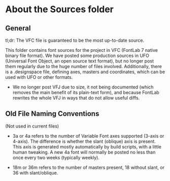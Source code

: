 # About the Sources folder

## General

tl;dr: The VFC file is guaranteed to be the most up-to-date source. 

This folder contains font sources for the project in VFC (FontLab 7 native binary file format). We have posted some production sources in UFO (Universal Font Object, an open source text format), but no longer post them regularly due to the huge number of files involved. Additionally, there is a .designspace file, defining axes, masters and coordinates, which can be used with UFO or other formats.

- We no longer post VFJ due to size, it not being documented (which removes the main benefit of its plain-text form), and because FontLab rewrites the whole VFJ in ways that do not allow useful diffs.

## Old File Naming Conventions
(Not used in current files)

- 3a or 4a refers to the number of Variable Font axes supported (3-axis or 4-axis). The difference is whether the slant (oblique) axis is present. This axis is generated mostly automatically by build scripts, with a little human tweaking. A new 4a font will normally be posted no less than once every two weeks (typically weekly).

- 18m or 36m refers to the number of masters present, 18 without slant, or 36 with slant/oblique.
